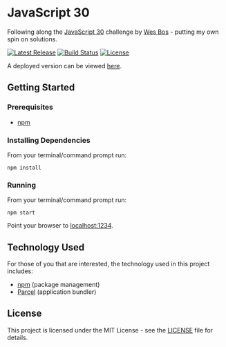 # JavaScript 30

Following along the [JavaScript 30](https://javascript30.com/) challenge by
[Wes Bos](http://wesbos.com/) - putting my own spin on solutions.

[![Latest Release](https://img.shields.io/github/release/vanillaSlice/JavaScript30.svg)](https://github.com/vanillaSlice/JavaScript30/releases/latest)
[![Build Status](https://img.shields.io/travis/com/vanillaSlice/JavaScript30/master.svg)](https://travis-ci.com/vanillaSlice/JavaScript30)
[![License](https://img.shields.io/github/license/vanillaSlice/JavaScript30.svg)](LICENSE)

A deployed version can be viewed [here](https://vanillaslice.github.io/JavaScript30/).

## Getting Started

### Prerequisites

* [npm](https://www.npmjs.com/)

### Installing Dependencies

From your terminal/command prompt run:

```
npm install
```

### Running

From your terminal/command prompt run:

```
npm start
```

Point your browser to [localhost:1234](http://localhost:1234).

## Technology Used

For those of you that are interested, the technology used in this project includes:

* [npm](https://www.npmjs.com/) (package management)
* [Parcel](https://parceljs.org/) (application bundler)

## License

This project is licensed under the MIT License - see the [LICENSE](LICENSE) file for details.

